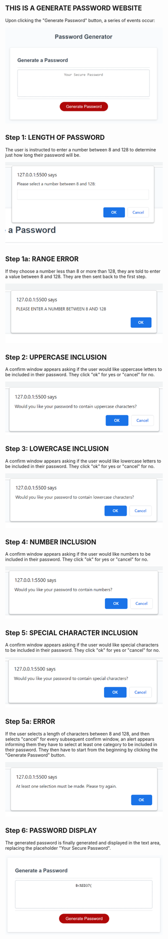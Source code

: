 ## THIS IS A GENERATE PASSWORD WEBSITE

Upon clicking the "Generate Password" button, a series of events occur:

![GENERATE PASSWROD FIELD](<Assets/Screenshot 2023-07-05 125122.png>)


## Step 1: LENGTH OF PASSWORD

The user is instructed to enter a number between 8 and 128 to determine just how long their password will be.

![STEP ONE](<Assets/Screenshot 2023-07-05 125201.png>)


## Step 1a: RANGE ERROR

If they choose a number less than 8 or more than 128, they are told to enter a value between 8 and 128.
They are then sent back to the first step.

![STEP ONE ERROR](<Assets/Screenshot 2023-07-05 125222.png>)


## Step 2: UPPERCASE INCLUSION

A confirm window appears asking if the user would like uppercase letters to be included in their password.
They click "ok" for yes or "cancel" for no.

![STEP TWO](<Assets/Screenshot 2023-07-05 125241.png>)


## Step 3: LOWERCASE INCLUSION

A confirm window appears asking if the user would like lowercase letters to be included in their password.
They click "ok" for yes or "cancel" for no.

![STEP THREE](<Assets/Screenshot 2023-07-05 125253.png>)


## Step 4: NUMBER INCLUSION

A confirm window appears asking if the user would like numbers to be included in their password.
They click "ok" for yes or "cancel" for no.

![STEP FOUR](<Assets/Screenshot 2023-07-05 125307.png>)


## Step 5: SPECIAL CHARACTER INCLUSION

A confirm window appears asking if the user would like special characters to be included in their password.
They click "ok" for yes or "cancel" for no.

![STEP FIVE](<Assets/Screenshot 2023-07-05 125318.png>)


## Step 5a: ERROR

If the user selects a length of characters between 8 and 128, and then selects "cancel" for every subsequent confirm window, an alert appears informing them they have to select at least one category to be included in their password.
They then have to start from the beginning by clicking the "Generate Password" button.

![STEP FIVE ERROR](<Assets/Screenshot 2023-07-05 125411.png>)


## Step 6: PASSWORD DISPLAY

The generated password is finally generated and displayed in the text area, replacing the placeholder "Your Secure Password".

![STEP SIX](<Assets/Screenshot 2023-07-05 125350.png>)

